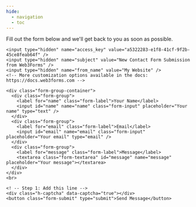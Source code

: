 ```yaml
---
hide:
  - navigation
  - toc
---
```


 <!-- Additional styles for landing page -->
  <style>
    /* Application header should be static for the landing page */
    .md-header {
      position: initial;
    }
    /* Hide navigation */
    @media screen and (min-width: 76.25em) {
      .md-sidebar--primary {
        display: none;
      }
    }
      .md-content__button {
    display: none;
  }
</style>


<!-- 
    This is a working contact form. To receive email, 
    Replace YOUR_ACCESS_KEY_HERE with your actual Access Key.

    Create Access Key here 👉 https://web3forms.com/
 -->

<style>
.contact-section {
  width: 100%;
  max-width: 40rem;
  /*margin-left: auto;
  margin-right: auto;
  padding: 3rem 1rem; */
}

.contact-intro > * + * {
  margin-top: 1rem;
}

.contact-title {
  font-size: 1.875rem;
  line-height: 2.25rem;
  font-weight: 700;
}

.contact-description {
  color: rgb(107 114 128);
}

.form-group-container {
  display: grid;
  gap: 1rem;
  margin-top: 2rem;
}

.form-group {
  display: flex;
  flex-direction: column;
}

.form-label {
  margin-bottom: 0.5rem;
}

.form-input,
.form-textarea {
  padding: 0.5rem;
  border: 1px solid #e5e7eb;
  display: flex;
  height: 2.5rem;
  width: 100%;
  border-radius: 0.375rem;
  font-size: 0.875rem;
  line-height: 1.25rem;
}

.form-input::placeholder,
.form-textarea:focus-visible {
  color: #6b7280;
}

.form-input:focus-visible,
.form-textarea:focus-visible {
  outline: 2px solid #2563eb;
  outline-offset: 2px;
}

.form-textarea {
  min-height: 120px;
}

.form-submit {
  width: 100%;
  margin-top: 1.2rem;
  background-color: #3124ca;
  color: #fff;
  padding: 13px 5px;
  border-radius: 0.375rem;
}

</style>


Fill out the form below and we'll get back to you as soon as possible.
 


<section class="contact-section">

  <form class="contact-form" action="https://api.web3forms.com/submit" method="POST">
  

    <input type="hidden" name="access_key" value="a5322283-e1f8-41cf-9f2b-45ce8feab64f" />
    <input type="hidden" name="subject" value="New Contact Form Submission from Web3Forms" />
    <input type="hidden" name="from_name" value="My Website" />
    <!-- More customization options available in the docs: https://docs.web3forms.com -->

    <div class="form-group-container">
      <div class="form-group">
        <label for="name" class="form-label">Your Name</label>
        <input id="name" name="name" class="form-input" placeholder="Your name" type="text" />
      </div>
      <div class="form-group">
        <label for="email" class="form-label">Email</label>
        <input id="email" name="email" class="form-input" placeholder="Your email" type="email" />
      </div>
      <div class="form-group">
        <label for="message" class="form-label">Message</label>
        <textarea class="form-textarea" id="message" name="message" placeholder="Your message"></textarea>
      </div>
    </div>
    <br>

    <! -- Step 1: Add this line -->
    <div class="h-captcha" data-captcha="true"></div>
    <button class="form-submit" type="submit">Send Message</button>
  </form>

</section>


<script src="https://web3forms.com/client/script.js" async defer></script>